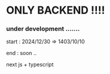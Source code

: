  # ONLY BACKEND  !!!!


 ### under development .......

 start : 2024/12/30  =>  1403/10/10

 end : soon ..

next js + typescript 
